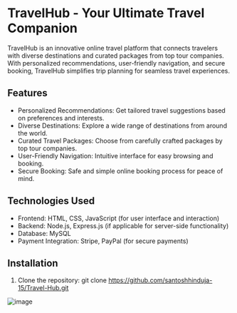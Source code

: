# TravelHub - Your Ultimate Travel Companion

TravelHub is an innovative online travel platform that connects travelers with diverse destinations and curated packages from top tour companies. With personalized recommendations, user-friendly navigation, and secure booking, TravelHub simplifies trip planning for seamless travel experiences.

## Features
- Personalized Recommendations: Get tailored travel suggestions based on preferences and interests.
- Diverse Destinations: Explore a wide range of destinations from around the world.
- Curated Travel Packages: Choose from carefully crafted packages by top tour companies.
- User-Friendly Navigation: Intuitive interface for easy browsing and booking.
- Secure Booking: Safe and simple online booking process for peace of mind.

## Technologies Used
- Frontend: HTML, CSS, JavaScript (for user interface and interaction)
- Backend: Node.js, Express.js (if applicable for server-side functionality)
- Database: MySQL 
- Payment Integration: Stripe, PayPal (for secure payments)

## Installation
1. Clone the repository:
   git clone https://github.com/santoshhinduja-15/Travel-Hub.git
   
![image](https://github.com/user-attachments/assets/d6df3101-524e-40a3-b1bf-7f07a321c3fe)
